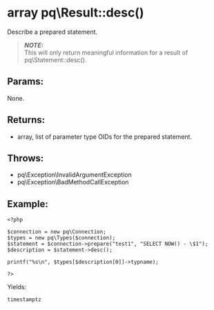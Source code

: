 # array pq\Result::desc()

Describe a prepared statement.

> ***NOTE:***  
  This will only return meaningful information for a result of pq\Statement::desc().

## Params:

None.

## Returns:

* array, list of parameter type OIDs for the prepared statement.

## Throws:

* pq\Exception\InvalidArgumentException
* pq\Exception\BadMethodCallException

## Example:

	<?php
	
	$connection = new pq\Connection;
	$types = new pq\Types($connection);
	$statement = $connection->prepare("test1", "SELECT NOW() - \$1");
	$description = $statement->desc();

	printf("%s\n", $types[$description[0]]->typname);

	?>

Yields:

	timestamptz
